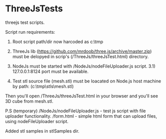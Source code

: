 # ThreeJsTests
threejs test scripts.

 Script run requirements:
 
 1) Root script path/dir now harcoded as c:\tmp
 
 2) ThreeJs lib (https://github.com/mrdoob/three.js/archive/master.zip) 
    must be delopyed in scrip's (/ThreeJs/threeJsTest.html) directory.
    
 3) NodeJs must be started with /NodeJs/nodeFileUploader.js script.
 3.1) 127.0.0.1:8124 port must be available.
 
 4) Test stl source file (mesh.stl) must be loacated on Node.js host machine 
    by path: (c:\tmp\stls\mesh.stl)
    

Then you'll open /ThreeJs/threeJsTest.html in your browser and you'll see 3D cube from mesh.stl.


P.S 
(temporary) /NodeJs/nodeFileUploader.js - test js script with file uploader functionality.
/form.html - simple html form that can upload files, using nodeFileUploader script.

Added stl samples in stlSamples dir.
